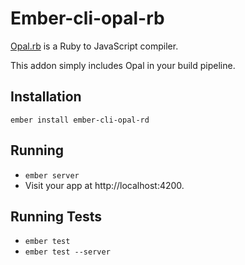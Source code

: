 # Ember-cli-opal-rb

[Opal.rb](http://opalrb.org/) is a Ruby to JavaScript compiler.

This addon simply includes Opal in your build pipeline.

## Installation

`ember install ember-cli-opal-rd`
## Running

* `ember server`
* Visit your app at http://localhost:4200.

## Running Tests

* `ember test`
* `ember test --server`
